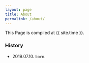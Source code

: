 ```yaml
---
layout: page
title: About
permalink: /about/
---
```


This Page is compiled at {{ site.time }}.

### History

- 2019.07.10. `born`.
